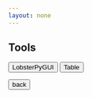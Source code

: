 ```yaml
---
layout: none
---
```


## Tools

<a href="https://github.com/QuantumChemist/LobsterPyGUI" target="_blank"><button>LobsterPyGUI</button></a>
<a href="https://quantumchemist.github.io/table" target="_blank"><button>Table</button></a>


<a href="./" target="_blank"><button>back</button></a>
